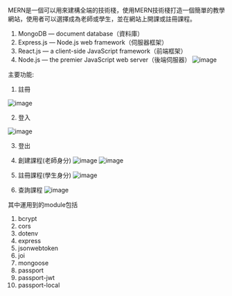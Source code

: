 

MERN是一個可以用來建構全端的技術棧，使用MERN技術棧打造一個簡單的教學網站，使用者可以選擇成為老師或學生，並在網站上開課或註冊課程。

1. MongoDB — document database（資料庫）
2. Express.js — Node.js web framework（伺服器框架）
3. React.js — a client-side JavaScript framework（前端框架）
4. Node.js — the premier JavaScript web server（後端伺服器）
![image](https://github.com/skrbomb/mern-project/assets/123828613/49801b32-110c-4adc-b6fc-da14943dd762)

主要功能:
1. 註冊

![image](https://github.com/skrbomb/mern-project/assets/123828613/e68d945c-1023-4466-870b-2d33751c577e)

2. 登入

![image](https://github.com/skrbomb/mern-project/assets/123828613/c109d0db-7a40-4c11-bedc-df2b2166d6f1)

3. 登出
4. 創建課程(老師身分)
![image](https://github.com/skrbomb/mern-project/assets/123828613/0b5f123f-b309-4134-a61f-68dabc07748a)
![image](https://github.com/skrbomb/mern-project/assets/123828613/3604b95a-7fa4-4c92-8f71-03fbcd06dfec)


5. 註冊課程(學生身分)
![image](https://github.com/skrbomb/mern-project/assets/123828613/0ccb5181-8255-4464-9dd1-2bf19b83a456)

6. 查詢課程
![image](https://github.com/skrbomb/mern-project/assets/123828613/2f2cc09d-93ce-4bb5-8efb-d2752e1c4c66)


其中運用到的module包括 
1. bcrypt
2. cors
3. dotenv
4. express
5. jsonwebtoken
6. joi
7. mongoose
8. passport
9. passport-jwt
10. passport-local
